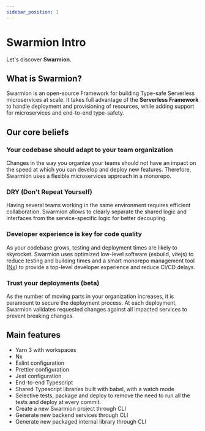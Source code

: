 ```yaml
---
sidebar_position: 1
---
```


# Swarmion Intro

Let's discover **Swarmion**.

## What is Swarmion?

Swarmion is an open-source Framework for building Type-safe Serverless microservices at scale. It takes full advantage of the **Serverless Framework** to handle deployment and provisioning of resources, while adding support for microservices and end-to-end type-safety.

## Our core beliefs

### Your codebase should adapt to your team organization

Changes in the way you organize your teams should not have an impact on the speed at which you can develop and deploy new features. Therefore, Swarmion uses a flexible microservices approach in a monorepo.

### DRY (Don't Repeat Yourself)

Having several teams working in the same environment requires efficient collaboration. Swarmion allows to clearly separate the shared logic and interfaces from the service-specific logic for better decoupling.

### Developer experience is key for code quality

As your codebase grows, testing and deployment times are likely to skyrocket. Swarmion uses optimized low-level software (esbuild, vitejs) to reduce testing and building times and a smart monorepo management tool ([Nx](https://nx.dev)) to provide a top-level developer experience and reduce CI/CD delays.

### Trust your deployments (beta)

As the number of moving parts in your organization increases, it is paramount to secure the deployment process. At each deployment, Swarmion validates requested changes against all impacted services to prevent breaking changes.

## Main features

- Yarn 3 with workspaces
- Nx
- Eslint configuration
- Prettier configuration
- Jest configuration
- End-to-end Typescript
- Shared Typescript libraries built with babel, with a watch mode
- Selective tests, package and deploy to remove the need to run all the tests and deploy at every commit.
- Create a new Swarmion project through CLI
- Generate new backend services through CLI
- Generate new packaged internal library through CLI
